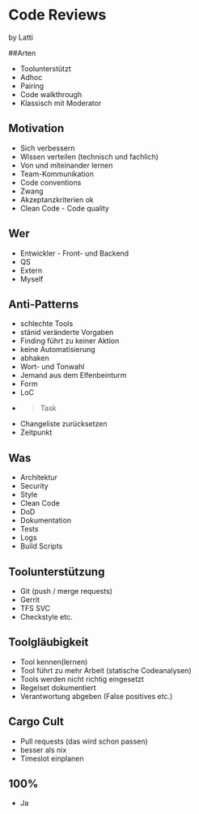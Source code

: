 # Code Reviews

by Latti


##Arten

* Toolunterstützt
* Adhoc
* Pairing
* Code walkthrough
* Klassisch mit Moderator



## Motivation
* Sich verbessern
* Wissen verteilen (technisch und fachlich)
* Von und miteinander lernen
* Team-Kommunikation
* Code conventions 
* Zwang
* Akzeptanzkriterien ok
* Clean Code - Code quality 



## Wer

* Entwickler - Front- und Backend
* QS
* Extern
* Myself



## Anti-Patterns

* schlechte Tools
* stänid veränderte Vorgaben
* Finding führt zu keiner Aktion
* keine Automatisierung
* abhaken
* Wort- und Tonwahl
* Jemand aus dem Elfenbeinturm
* Form
* LoC
* > Task
* Changeliste zurücksetzen
* Zeitpunkt


## Was

* Architektur
* Security
* Style
* Clean Code
* DoD
* Dokumentation
* Tests
* Logs
* Build Scripts


## Toolunterstützung

* Git (push / merge requests)
* Gerrit
* TFS SVC
* Checkstyle etc.


## Toolgläubigkeit

* Tool kennen(lernen)
* Tool führt zu mehr Arbeit (statische Codeanalysen)
* Tools werden nicht richtig eingesetzt
* Regelset dokumentiert
* Verantwortung abgeben (False positives etc.)


## Cargo Cult

* Pull requests (das wird schon passen)
* besser als nix
* Timeslot einplanen


## 100%

* Ja
